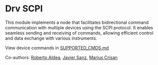 # Drv SCPI
This module implements a node that facilitates bidirectional command communication
with multiple devices using the SCPI protocol. It enables seamless sending and 
receiving of commands, allowing efficient control and data exchange with 
various instruments.

View device commands in [SUPPORTED_CMDS.md](SUPPORTED_CMDS.md)

Co-authors:
[Roberto Aldea](https://pypi.org/user/Raldea/), 
[Javier Sanz](https://pypi.org/user/javibu13/),
[Marius Crisan](https://pypi.org/user/mariuscrsn/)